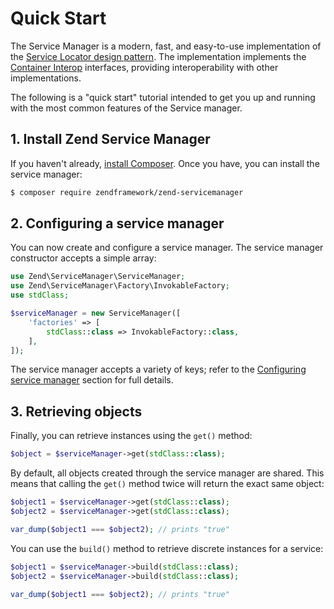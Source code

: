 # Quick Start

The Service Manager is a modern, fast, and easy-to-use implementation of the
[Service Locator design pattern](https://en.wikipedia.org/wiki/Service_locator_pattern).
The implementation implements the
[Container Interop](https://github.com/container-interop/container-interop)
interfaces, providing interoperability with other implementations.

The following is a "quick start" tutorial intended to get you up and running
with the most common features of the Service manager.

## 1. Install Zend Service Manager

If you haven't already, [install Composer](https://getcomposer.org). Once you
have, you can install the service manager:

```bash
$ composer require zendframework/zend-servicemanager
```

## 2. Configuring a service manager

You can now create and configure a service manager. The service manager
constructor accepts a simple array:

```php
use Zend\ServiceManager\ServiceManager;
use Zend\ServiceManager\Factory\InvokableFactory;
use stdClass;

$serviceManager = new ServiceManager([
    'factories' => [
        stdClass::class => InvokableFactory::class,
    ],
]);
```

The service manager accepts a variety of keys; refer to the
[Configuring service manager](configuring-the-service-manager.md) section for
full details.

## 3. Retrieving objects

Finally, you can retrieve instances using the `get()` method:

```php
$object = $serviceManager->get(stdClass::class);
```

By default, all objects created through the service manager are shared. This
means that calling the `get()` method twice will return the exact same object:

```php
$object1 = $serviceManager->get(stdClass::class);
$object2 = $serviceManager->get(stdClass::class);

var_dump($object1 === $object2); // prints "true"
```

You can use the `build()` method to retrieve discrete instances for a service:

```php
$object1 = $serviceManager->build(stdClass::class);
$object2 = $serviceManager->build(stdClass::class);

var_dump($object1 === $object2); // prints "true"
```
